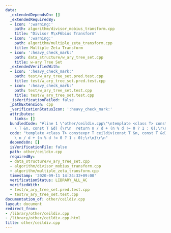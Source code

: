 ```yaml
---
data:
  _extendedDependsOn: []
  _extendedRequiredBy:
  - icon: ':warning:'
    path: algorithm/divisor_mobius_transform.cpp
    title: "Divisor M\xF6bius Transform"
  - icon: ':warning:'
    path: algorithm/multiple_zeta_transform.cpp
    title: Multiple Zeta Transform
  - icon: ':heavy_check_mark:'
    path: data_structure/w_ary_tree_set.cpp
    title: w-ary Tree Set
  _extendedVerifiedWith:
  - icon: ':heavy_check_mark:'
    path: test/w_ary_tree_set.pred.test.cpp
    title: test/w_ary_tree_set.pred.test.cpp
  - icon: ':heavy_check_mark:'
    path: test/w_ary_tree_set.test.cpp
    title: test/w_ary_tree_set.test.cpp
  _isVerificationFailed: false
  _pathExtension: cpp
  _verificationStatusIcon: ':heavy_check_mark:'
  attributes:
    links: []
  bundledCode: "#line 1 \"other/ceildiv.cpp\"\ntemplate <class T> constexpr T ceildiv(const\
    \ T &n, const T &d) {\r\n  return n / d + (n % d != 0 ? 1 : 0);\r\n}\r\n"
  code: "template <class T> constexpr T ceildiv(const T &n, const T &d) {\r\n  return\
    \ n / d + (n % d != 0 ? 1 : 0);\r\n}\r\n"
  dependsOn: []
  isVerificationFile: false
  path: other/ceildiv.cpp
  requiredBy:
  - data_structure/w_ary_tree_set.cpp
  - algorithm/divisor_mobius_transform.cpp
  - algorithm/multiple_zeta_transform.cpp
  timestamp: '2020-09-11 14:24:32+09:00'
  verificationStatus: LIBRARY_ALL_AC
  verifiedWith:
  - test/w_ary_tree_set.pred.test.cpp
  - test/w_ary_tree_set.test.cpp
documentation_of: other/ceildiv.cpp
layout: document
redirect_from:
- /library/other/ceildiv.cpp
- /library/other/ceildiv.cpp.html
title: other/ceildiv.cpp
---
```

